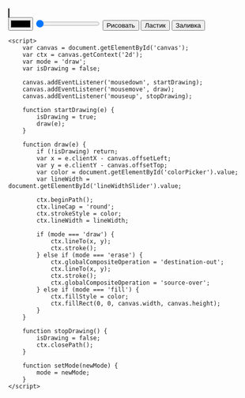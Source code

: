 <!DOCTYPE html>
<html>
<head>
    <title>Графический редактор</title>
    <style>
        #canvas {
            border: 1px solid black;
        }
    </style>
</head>
<body>
    <canvas id="canvas" width="500" height="500"></canvas>
    <br>
    <input type="color" id="colorPicker">
    <input type="range" id="lineWidthSlider" min="1" max="10" value="1">
    <button onclick="setMode('draw')">Рисовать</button>
    <button onclick="setMode('erase')">Ластик</button>
    <button onclick="setMode('fill')">Заливка</button>

    <script>
        var canvas = document.getElementById('canvas');
        var ctx = canvas.getContext('2d');
        var mode = 'draw';
        var isDrawing = false;

        canvas.addEventListener('mousedown', startDrawing);
        canvas.addEventListener('mousemove', draw);
        canvas.addEventListener('mouseup', stopDrawing);

        function startDrawing(e) {
            isDrawing = true;
            draw(e);
        }

        function draw(e) {
            if (!isDrawing) return;
            var x = e.clientX - canvas.offsetLeft;
            var y = e.clientY - canvas.offsetTop;
            var color = document.getElementById('colorPicker').value;
            var lineWidth = document.getElementById('lineWidthSlider').value;

            ctx.beginPath();
            ctx.lineCap = 'round';
            ctx.strokeStyle = color;
            ctx.lineWidth = lineWidth;

            if (mode === 'draw') {
                ctx.lineTo(x, y);
                ctx.stroke();
            } else if (mode === 'erase') {
                ctx.globalCompositeOperation = 'destination-out';
                ctx.lineTo(x, y);
                ctx.stroke();
                ctx.globalCompositeOperation = 'source-over';
            } else if (mode === 'fill') {
                ctx.fillStyle = color;
                ctx.fillRect(0, 0, canvas.width, canvas.height);
            }
        }

        function stopDrawing() {
            isDrawing = false;
            ctx.closePath();
        }

        function setMode(newMode) {
            mode = newMode;
        }
    </script>
</body>
</html>


